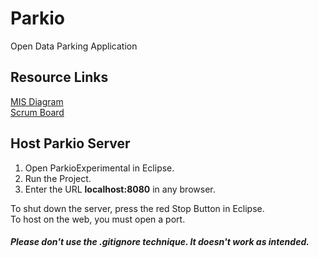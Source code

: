 # Parkio
Open Data Parking Application

## Resource Links
[MIS Diagram](https://drive.google.com/file/d/0B8ohLaKI3E34WWJiMTZoXzJDRW8/view?usp=sharing)  
[Scrum Board](https://docs.google.com/spreadsheets/d/1sUa28KUN1ykEFEPOIGM65aQhVDkCDwWeD_3fIcSy97g/edit?usp=sharing)

## Host Parkio Server
1. Open ParkioExperimental in Eclipse.
2. Run the Project.
3. Enter the URL **localhost:8080** in any browser.

To shut down the server, press the red Stop Button in Eclipse.  
To host on the web, you must open a port.

##### Please don't use the .gitignore technique. It doesn't work as intended.
